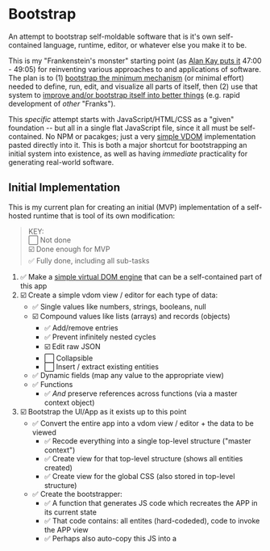 # Bootstrap
An attempt to bootstrap self-moldable software that is it's own self-contained language, runtime, editor, or whatever else you make it to be.

This is my "Frankenstein's monster" starting point (as [Alan Kay puts it](https://youtu.be/YyIQKBzIuBY?t=47m) 47:00 - 49:05) for reinventing various approaches to and applications of software. The plan is to (1) [bootstrap the minimum mechanism](#initial-implementation) (or minimal effort) needed to define, run, edit, and visualize all parts of itself, then (2) use that system to [improve and/or bootstrap itself into better things](#further-development--exploration) (e.g. rapid development of _other_ "Franks").

This _specific_ attempt starts with JavaScript/HTML/CSS as a "given" foundation -- but all in a single flat JavaScript file, since it all must be self-contained. No NPM or pacakges; just a very [simple VDOM](https://github.com/d-cook/vdom) implementation pasted directly into it. This is both a major shortcut for bootstrapping an initial system into existence, as well as having _immediate_ practicality for generating real-world software.

## Initial Implementation

This is my current plan for creating an initial (MVP) implementation of a self-hosted runtime that is tool of its own modification:

> KEY:
> <br>:white_large_square:    Not done
> <br>:ballot_box_with_check: Done enough for MVP
> <br>:white_check_mark:      Fully done, including all sub-tasks

1. :white_check_mark:      Make a [simple virtual DOM engine](https://github.com/d-cook/vdom) that can be a self-contained part of this app
2. :ballot_box_with_check: Create a simple vdom view / editor for each type of data:
   - :white_check_mark:      Single values like numbers, strings, booleans, null
   - :ballot_box_with_check: Compound values like lists (arrays) and records (objects)
     - :white_check_mark:      Add/remove entries
     - :white_check_mark:      Prevent infinitely nested cycles
     - :ballot_box_with_check: Edit raw JSON
     - :white_large_square:    Collapsible
     - :white_large_square:    Insert / extract existing entities
   - :white_check_mark:      Dynamic fields (map any value to the appropriate view)
   - :white_check_mark:      Functions
     - :white_check_mark:      _And_ preserve references across functions (via a master context object)
3. :ballot_box_with_check: Bootstrap the UI/App as it exists up to this point
   - :white_check_mark:      Convert the entire app into a vdom view / editor + the data to be viewed
     - :white_check_mark:      Recode everything into a single top-level structure ("master context")
     - :white_check_mark:      Create view for that top-level structure (shows all entities created)
     - :white_check_mark:      Create view for the global CSS (also stored in top-level structure)
   - :white_check_mark:      Create the bootstrapper:
     - :white_check_mark:      A function that generates JS code which recreates the APP in its current state
     - :white_check_mark:      That code contains: all entites (hard-codeded), code to invoke the APP view
     - :white_check_mark:      Perhaps also auto-copy this JS into a <script> tag, so that simply saving the page creates a bootstrapping HTML doc
   - :white_large_square:    Make it easier to edit the running system without crashing it
     - :white_large_square:    A (temporary?) way to edit and test / toggle _copies_ of the system (or its code) within itself 

_At this point, further development is done within the running system itself. "Source files" become auto-generated._

4. :white_large_square:    Create the self-running runtime
   - :white_large_square:    A data-representation of code and [an interpreter](https://github.com/d-cook/Interact) that runs such code
   - :white_large_square:    The interpreter & all operations are stored in the top-level structure (thus it can inspect and modify itself)
5. :white_large_square:    Migrate the system (thus far) into the runtime
   - :white_large_square:    Wrap the existing code (as-is) into a structure that the runtime can run
   - :white_large_square:    Modifiy the "bootstrapper" to invoke system initialization _via the interpreter_
6. :white_large_square:    Convert everything (app & runtime) into the interpreted representation
   - :white_large_square:    Create a better view for runtime data-representation of code
     - :white_large_square:    Either a nested-expressions view of the code...
       - My [original implementation](https://github.com/d-cook/Objects) was based on expression-lists that were easy enough to understand.
       - My [re-envisioned model](https://github.com/d-cook/Interact) is more powerful (e.g. a DAG with direct references), but not great in raw form.
       - There is a straightfoward way to convert the new DAG model into nested expressions
     - :white_large_square:    And/or make the DAG / sequence of instructions model more palpable:
       - :white_large_square:    Show names of referenced entities, rather than the numeric indexes that describe "where" they are
       - :white_large_square:    Code by clicking on which operation to perform and which entities to perform it on
   - :white_large_square:    Recode (nearly) everything to the new representation, verifying before ditching the old code
     - :white_large_square:    Including the interpreter, but don't delete the native interpreter just yet
7. :white_large_square:      Bootstrap the native runtime from itself
   - :white_large_square:      Create a compiler (function) that converts the new representation into JavaScript code'
     - :white_large_square:      Mainly just nested function-calls to existing (in-runtime) functions
     - :white_large_square:      Might recognize certain operators. Perhaps a mapping of op functions to syntax?
   - :white_large_square:      Provide a way to modify / recompile the interpreter without crashing the runtime
     - Build upon the "edit system without crashing it" solution, or make something similar?
   - :white_large_square:      Modify the boostrap-generator to:
     - :white_large_square:      Regenerate the native interpreter by compiling the new one
     - :white_large_square:      Inject the resulting native interpreter into the bootstrapper
     - :white_large_square:      Modify bootstrapper to invoke (then forget or delete) the native interpreter

_At this point, the runtime provides its own means (e.g. tools & language) for viewing, editing, and defining itself, or anything within it_

8. With the MVP now complete, use it as it's [own vehicle](#use-the-runtime-to-modify-itself-further) for [further development and exploration](#further-development--exploration)

## Further development & exploration

Once the runtime is fully self-hosted (above), it can be utilized & adapted to explore new possibilities.

The possibilities are potentially limitless, but here are some that I have in mind:

#### Use the runtime to modify itself further

It would be incredibily irconic to develop a tool that bootstraps the generative power of software into itself, without utilizing any of that power in the development of said tool. Thus, the MVP is intentionally minimal and crude, so that that power can be utilized as early as possible to make further development & exploration more practical & achievable.

With the MVP complete, any changes in representation, tooling, generativity, etc. can be immediately utilized _as they come_, while also serving as an immediately observable a proof of concept (POC) for how they improve further development of themselves and/or other things.

There are many directions this can take, but options can be explored in parallel because:
- The runtime be used to create & test separate implementations of itself or whatever else
- Alternate runtimes (or other things) can be sandboxed (i.e. run & tested in isolation)
- Changes can be done programmatically, and anything can be programmatically generated
- The runtime can be swapped out piece-by-piece OR wholesale with something else, while running
- The runtime can be copied or regenerated at a whim, along with anything within it at the time

Some of the specific directions that can be taken:
- Transfer the runtime to different platforms (e.g. languages / runtimes)
  - The only "native code" needed for each is basic operators (+, -, if, etc), some implementation of lists & records, basic graphics commands (e.g. VDOM, SVG, or like boxes & lines), and the native equivalent of invoking a function.
  - By providing a different set of those per language or platform, and feeding the right one into the bootstrapper, the entire runtime can be loaded onto another platform exactly as it was before
- Ability for the runtime to serialize & send itself over the wire (e.g. HTTP)

#### Bootstrap the power of software back into software development

Software provides powerfully generative and dynamic tools & interfaces to do things that would be entirely impractical or impossible otherwise. Ironically, that same power is massively unutilized in the _development_ of said software. Instead of dynamic or generative representations, the software developer works with static, rigourously _written out descriptions_ **of** those dynamic and generative models.

This is a limitation of "programming languages", wherein the representation of software and the runtime implications of that representation, are governed by set-in-stone limitations of a system outside of your control (e.g. a compiler or runtime). Creating a new language only shifts the problem: coding up an entire compiler or runtime is a lot of extra work that must be done in (and under the limitations of) some other already existing language. And then you are _still_ stuck with a set-in-stone limitations, albeit ones you can change through rigorous more modification.

An alternative is to replace (or supplement) "source code" with whatever "living" (running) representations, models, etc. that best (i.e. more simply or directly) convey what the software "is" and "does", along with whatever (also "live") tools, interfaces, views, etc. that best allow the developer to work with (e.g. modify, generate, query, test) those models. A fully self-running live-representation allows such things to be defined in terms of themselves or each other, without ultimately falling back on rigorously written out textual descriptions that are just shifted up level.

Here are some _general_ coding alternatives I am considering:
- Operate on values by manipulating them as objects, and your actions as recorded as code
- Data as static lists / boxes, and arrows showing where (and when) the data flows and how it is combined
- Generate code from some other domain- or application-specific model (not generalizable)
- "Static types" enforced by UI instead of compiler (i.e. can only build valid structures)
- Drag & drop editor for HTML / VDOM / CSS
- Drag & drop shapes to create SVG images / graphics
- Create a common implementation (library) of many things, and a general way to compile it down whatever language
- Create a "live" model of "code" for some _other_ language or system:
  - The "code" is an AST (or something better), and can be programmatically edited
  - Define values, logic, feature flags, etc. in _one common place_, and then programmatically apply it to "code" that targets different languages or servers
  - The representation of the "code" can be interpretable here; testing hooks / fakes injected in ways not actually possible the "real" language
  - An operation to "build it out" (generate the "actual" source code)
  - Need to edit "generated" code? Sure, that can be done programmatically as well
    - Not a specific line number/etc; but the code-equivalent of "the while-loop in that one function that does that thing"

#### Empower non-programmers

(TODO: This section better)

Instead of the apps & tools handed to us, what if we could literally grab API for our own personal accounts and hook them up to our own logic, drag and drop style? Assuming tools are made to make this tennable. This approaches Living Structure (see below) on a macro scale, but not on the micro (like cells - see below)

Brett Victor & Alan Kay on computer literacy / revolution; and Christopher Alexander on Living Structure:
- Just as literacy (writing, composing, etc) as a revolution for human development, the ability to freely create "computer stuff" could be a new kind of literacy. Instead of words, if people could just create runnable / working virtual models with their hands, and send or share them freely. This might require a new kind of "computing medium"
- Work on creating some such model or software tools for this. For one thing, instead of "apps", how about "objects"? Just like you can pick up a rock or frog and move it somewhere else, why not do the same with a computer "thing"? This requires a way for each thing to "run itself".
- This both describes this project here, _and_ how biology works:
  - Why is a cell "alive" and a virus "not alive" (debatable)?
  - The virus has "code" and can "duplicate itself", etc, but it is not its own "execution environment" - that is, it cannot "run itself"
  - But that is what make s a living cell:
    - contains coded representation of all parts of itself (or of all parts of things from which the rest of itself is generated)
    - contains all machinery needed to "run" that code (e.g. copy, synthesize protiens, etc), to duplicate itself, etc.
    - And all those mechanisms are also accounted for in the code (DNA).
    - The "environment" in which this happens has a defined boundary / container (cell membrane), and everything inside (including the boundary) "IS" the living thing.
    - The boundary also acts as an interface through which the thing and the outside world interact.
    - It is self-contained, self-running, self-defined, and therefore "alive" _in and of itself_.
  - Why does this matter?
    - All the things biology can do and has achieved, that computer science is still figuring out - this is how it does it.
    - Not just about technical / mechanical ability, but living structure (Christopher Alexander)
      - This includes not just life, but the structures created by & that sustain life.
      - Anything that living things do, or operate within, needs to be a "good" living structure itself, the living things suffer and so does the environment
      - That is the status quo of the modern built world, and of the more modern world built upon software. Humanity operates and lives upon and within it; and what is it doing to sustain or contribute to that life?
      - It cannot adapt or change in response to the needs of those using it; those using it cannot shape it as they need.
      - How can this be solved? By finding a way to bootstrap that living structure into software, so that it is even _capable_ of being organically adapted and evolving to the "best fit".

